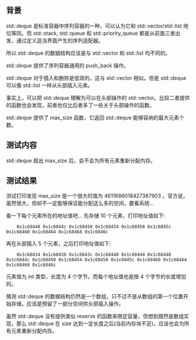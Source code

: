 
## 背景

std::deque 是标准容器中序列容器的一种，可以认为它和 std::vector/std::list 地位等同。而 std::stack, std::queue 和 std::priority_queue 都是从前面三者出发，通过定义适当界面产生的序列适配器。 

所以 std::deque 的数据结构应该是与 std::vector 和 std::list 均不同的。

std::deque 提供了序列容器通用的 push_back 操作。

std::deque 对于插入和删除是低效的，这与 std::vector 相似。但是 std::deque 可以像 std::list 一样从头部插入元素。

事实上，可以把 std::deque 理解为可以在头部操作的 std::vector。比较二者提供的函数也会发现，前者也仅比后者多了一些关于头部操作的函数。

std::deque 提供了 max_size 函数，它返回 std::deque 能够容纳的最大元素个数。

## 测试内容

std::deque 超出 max_size 后，会不会为所有元素重新分配内存。

## 测试结果

测试打印发现 max_size 是一个很大的值为 4611686018427387903 。官方说，虽然很大，但却不一定能够保证能分配这么多的空间，要看系统...

看一下每个元素所在的地址值吧...
先存储 10 个元素，打印地址值如下:
```shell
    0x1c68448 0x1c6844c 0x1c68450 0x1c68454 0x1c68458 0x1c6845c 0x1c68460 0x1c68464 0x1c68468 0x1c6846c
```
再在头部插入 5 个元素，之后打印地址值如下:
```shell
    0x1c68434 0x1c68438 0x1c6843c 0x1c68440 0x1c68444 0x1c68448 0x1c6844c 0x1c68450 0x1c68454 0x1c68458 0x1c6845c 0x1c68460 0x1c68464 0x1c68468 0x1c6846c
```
元素值为 int 类型，长度为 4 个字节，而每个地址值也是按 4 个字节的长度增加的。

猜测 std::deque 的数据结构仍然是一个数组，只不过不是从数组的第一个位置开始存储，应该是预留了一部分空间供头部插入操作。

虽然 std::deque 没有提供类似 reserve 的函数来限定容量，但想到既然是数组实现，那么 std::deque 在 size 达到一定长度之后(当前内存块不足)，应该也会为所有元素重新分配内存。
